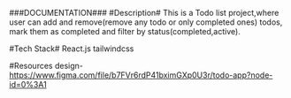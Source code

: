 ###DOCUMENTATION###
#Description#
This is a Todo list project,where user can add and remove(remove any todo or only completed ones) todos,
mark them as completed and filter by status(completed,active).

#Tech Stack#
React.js
tailwindcss

#Resources
design-https://www.figma.com/file/b7FVr6rdP41bximGXp0U3r/todo-app?node-id=0%3A1
